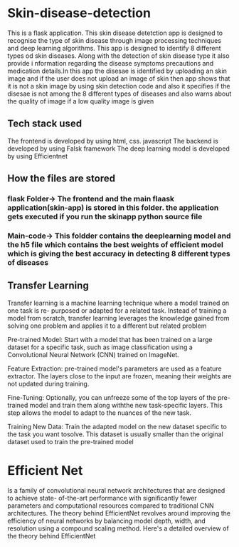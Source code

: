 # Skin-disease-detection
This is a flask application. This skin disease detetction app is designed to recognise the type of skin disease through image processing techniques and deep learning algorithms. This app is designed to identify 8 different types od skin diseases. Along with the detection of skin disease type it also provide i nformation regarding the disease symptoms precautions and medication details.In this app the disesae is identified by uploading an skin image and if the user does not upload an image of skin then app shows that it is not a skin image by using skin detection code and also it specifies if the disesae is not among the 8 different types of diseases and also warns about the quality of image if a low quality image is given

 ## Tech stack used
 The frontend is developed by using html, css. javascript
 The backend is developed by using Falsk framework
 The deep learning model is developed by using Efficientnet

 ## How the files are stored
 ### flask Folder-> The frontend and the main flaask application(skin-app) is stored in this folder. the application gets executed if you run the skinapp python source file
 ### Main-code-> This foldder contains the deeplearning model and the h5 file which contains the best weights of efficient model which is giving the best accuracy in detecting 8 different types of diseases 

## Transfer Learning
 Transfer learning is a machine learning technique where a model trained on one task 
is re- purposed or adapted for a related task. Instead of training a model from scratch, 
transfer learning leverages the knowledge gained from solving one problem and applies it to
a different but related problem

Pre-trained Model:
Start with a model that has been trained on a large dataset for a specific task, such as image
classification using a Convolutional Neural Network (CNN) trained on ImageNet.

Feature Extraction:
pre-trained model's parameters are used as a feature extractor. The layers close to the input 
are frozen, meaning their weights are not updated during training.


Fine-Tuning:
Optionally, you can unfreeze some of the top layers of the pre-trained model and train them
along withthe new task-specific layers. This step allows the model to adapt to the nuances of 
the new task.


Training New Data:
Train the adapted model on the new dataset specific to the task you want tosolve. This
dataset is usually smaller than the original dataset used to train the pre-trained model


# Efficient Net
 Is a family of convolutional neural network architectures that are designed to 
achieve state- of-the-art performance with significantly fewer parameters and computational 
resources compared to traditional CNN architectures. The theory behind EfficientNet 
revolves around improving the efficiency of neural networks by balancing model depth, 
width, and resolution using a compound scaling method. Here's a detailed overview of the
theory behind EfficientNet
